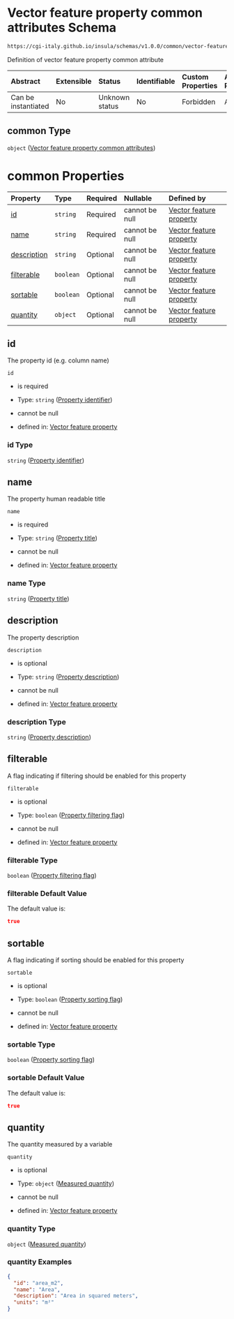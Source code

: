 # Vector feature property common attributes Schema

```txt
https://cgi-italy.github.io/insula/schemas/v1.0.0/common/vector-feature-property.schema.json#/$defs/common
```

Definition of vector feature property common attribute

| Abstract            | Extensible | Status         | Identifiable | Custom Properties | Additional Properties | Access Restrictions | Defined In                                                                                                         |
| :------------------ | :--------- | :------------- | :----------- | :---------------- | :-------------------- | :------------------ | :----------------------------------------------------------------------------------------------------------------- |
| Can be instantiated | No         | Unknown status | No           | Forbidden         | Allowed               | none                | [vector-feature-property.schema.json\*](schemas/common/vector-feature-property.schema.json) |

## common Type

`object` ([Vector feature property common attributes](vector-feature-property-defs-vector-feature-property-common-attributes.md))

# common Properties

| Property                    | Type      | Required | Nullable       | Defined by                                                                                                                                                                                                                                                                 |
| :-------------------------- | :-------- | :------- | :------------- | :------------------------------------------------------------------------------------------------------------------------------------------------------------------------------------------------------------------------------------------------------------------------- |
| [id](#id)                   | `string`  | Required | cannot be null | [Vector feature property](vector-feature-property-defs-vector-feature-property-common-attributes-properties-property-identifier.md)             |
| [name](#name)               | `string`  | Required | cannot be null | [Vector feature property](vector-feature-property-defs-vector-feature-property-common-attributes-properties-property-title.md)                |
| [description](#description) | `string`  | Optional | cannot be null | [Vector feature property](vector-feature-property-defs-vector-feature-property-common-attributes-properties-property-description.md)   |
| [filterable](#filterable)   | `boolean` | Optional | cannot be null | [Vector feature property](vector-feature-property-defs-vector-feature-property-common-attributes-properties-property-filtering-flag.md) |
| [sortable](#sortable)       | `boolean` | Optional | cannot be null | [Vector feature property](vector-feature-property-defs-vector-feature-property-common-attributes-properties-property-sorting-flag.md)     |
| [quantity](#quantity)       | `object`  | Optional | cannot be null | [Vector feature property](measured-quantity.md)                                                                                                 |

## id

The property id (e.g. column name)

`id`

* is required

* Type: `string` ([Property identifier](vector-feature-property-defs-vector-feature-property-common-attributes-properties-property-identifier.md))

* cannot be null

* defined in: [Vector feature property](vector-feature-property-defs-vector-feature-property-common-attributes-properties-property-identifier.md)

### id Type

`string` ([Property identifier](vector-feature-property-defs-vector-feature-property-common-attributes-properties-property-identifier.md))

## name

The property human readable title

`name`

* is required

* Type: `string` ([Property title](vector-feature-property-defs-vector-feature-property-common-attributes-properties-property-title.md))

* cannot be null

* defined in: [Vector feature property](vector-feature-property-defs-vector-feature-property-common-attributes-properties-property-title.md)

### name Type

`string` ([Property title](vector-feature-property-defs-vector-feature-property-common-attributes-properties-property-title.md))

## description

The property description

`description`

* is optional

* Type: `string` ([Property description](vector-feature-property-defs-vector-feature-property-common-attributes-properties-property-description.md))

* cannot be null

* defined in: [Vector feature property](vector-feature-property-defs-vector-feature-property-common-attributes-properties-property-description.md)

### description Type

`string` ([Property description](vector-feature-property-defs-vector-feature-property-common-attributes-properties-property-description.md))

## filterable

A flag indicating if filtering should be enabled for this property

`filterable`

* is optional

* Type: `boolean` ([Property filtering flag](vector-feature-property-defs-vector-feature-property-common-attributes-properties-property-filtering-flag.md))

* cannot be null

* defined in: [Vector feature property](vector-feature-property-defs-vector-feature-property-common-attributes-properties-property-filtering-flag.md)

### filterable Type

`boolean` ([Property filtering flag](vector-feature-property-defs-vector-feature-property-common-attributes-properties-property-filtering-flag.md))

### filterable Default Value

The default value is:

```json
true
```

## sortable

A flag indicating if sorting should be enabled for this property

`sortable`

* is optional

* Type: `boolean` ([Property sorting flag](vector-feature-property-defs-vector-feature-property-common-attributes-properties-property-sorting-flag.md))

* cannot be null

* defined in: [Vector feature property](vector-feature-property-defs-vector-feature-property-common-attributes-properties-property-sorting-flag.md)

### sortable Type

`boolean` ([Property sorting flag](vector-feature-property-defs-vector-feature-property-common-attributes-properties-property-sorting-flag.md))

### sortable Default Value

The default value is:

```json
true
```

## quantity

The quantity measured by a variable

`quantity`

* is optional

* Type: `object` ([Measured quantity](measured-quantity.md))

* cannot be null

* defined in: [Vector feature property](measured-quantity.md)

### quantity Type

`object` ([Measured quantity](measured-quantity.md))

### quantity Examples

```json
{
  "id": "area_m2",
  "name": "Area",
  "description": "Area in squared meters",
  "units": "m²"
}
```
